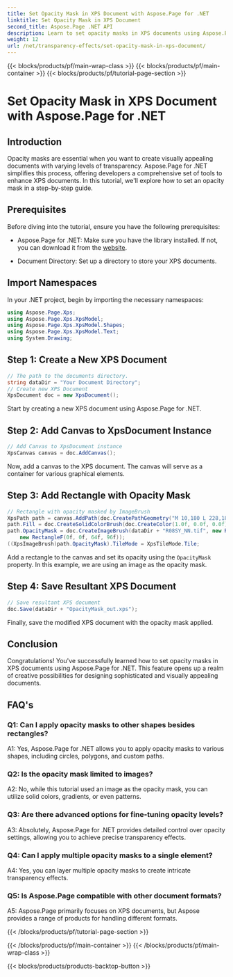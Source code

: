 ```yaml
---
title: Set Opacity Mask in XPS Document with Aspose.Page for .NET
linktitle: Set Opacity Mask in XPS Document
second_title: Aspose.Page .NET API
description: Learn to set opacity masks in XPS documents using Aspose.Page for .NET. Enhance document aesthetics effortlessly.
weight: 12
url: /net/transparency-effects/set-opacity-mask-in-xps-document/
---
```


{{< blocks/products/pf/main-wrap-class >}}
{{< blocks/products/pf/main-container >}}
{{< blocks/products/pf/tutorial-page-section >}}

# Set Opacity Mask in XPS Document with Aspose.Page for .NET

## Introduction

Opacity masks are essential when you want to create visually appealing documents with varying levels of transparency. Aspose.Page for .NET simplifies this process, offering developers a comprehensive set of tools to enhance XPS documents. In this tutorial, we'll explore how to set an opacity mask in a step-by-step guide.

## Prerequisites

Before diving into the tutorial, ensure you have the following prerequisites:

- Aspose.Page for .NET: Make sure you have the library installed. If not, you can download it from the [website](https://releases.aspose.com/page/net/).

- Document Directory: Set up a directory to store your XPS documents.

## Import Namespaces

In your .NET project, begin by importing the necessary namespaces:

```csharp
using Aspose.Page.Xps;
using Aspose.Page.Xps.XpsModel;
using Aspose.Page.Xps.XpsModel.Shapes;
using Aspose.Page.Xps.XpsModel.Text;
using System.Drawing;
```

## Step 1: Create a New XPS Document

```csharp
// The path to the documents directory.
string dataDir = "Your Document Directory";
// Create new XPS Document
XpsDocument doc = new XpsDocument();
```

Start by creating a new XPS document using Aspose.Page for .NET.

## Step 2: Add Canvas to XpsDocument Instance

```csharp
// Add Canvas to XpsDocument instance
XpsCanvas canvas = doc.AddCanvas();
```

Now, add a canvas to the XPS document. The canvas will serve as a container for various graphical elements.

## Step 3: Add Rectangle with Opacity Mask

```csharp
// Rectangle with opacity masked by ImageBrush
XpsPath path = canvas.AddPath(doc.CreatePathGeometry("M 10,180 L 228,180 228,285 10,285"));
path.Fill = doc.CreateSolidColorBrush(doc.CreateColor(1.0f, 0.0f, 0.0f));
path.OpacityMask = doc.CreateImageBrush(dataDir + "R08SY_NN.tif", new RectangleF(0f, 0f, 128f, 192f),
    new RectangleF(0f, 0f, 64f, 96f));
((XpsImageBrush)path.OpacityMask).TileMode = XpsTileMode.Tile;
```

Add a rectangle to the canvas and set its opacity using the `OpacityMask` property. In this example, we are using an image as the opacity mask.

## Step 4: Save Resultant XPS Document

```csharp
// Save resultant XPS document
doc.Save(dataDir + "OpacityMask_out.xps");
```

Finally, save the modified XPS document with the opacity mask applied.

## Conclusion

Congratulations! You've successfully learned how to set opacity masks in XPS documents using Aspose.Page for .NET. This feature opens up a realm of creative possibilities for designing sophisticated and visually appealing documents.

## FAQ's

### Q1: Can I apply opacity masks to other shapes besides rectangles?

A1: Yes, Aspose.Page for .NET allows you to apply opacity masks to various shapes, including circles, polygons, and custom paths.

### Q2: Is the opacity mask limited to images?

A2: No, while this tutorial used an image as the opacity mask, you can utilize solid colors, gradients, or even patterns.

### Q3: Are there advanced options for fine-tuning opacity levels?

A3: Absolutely, Aspose.Page for .NET provides detailed control over opacity settings, allowing you to achieve precise transparency effects.

### Q4: Can I apply multiple opacity masks to a single element?

A4: Yes, you can layer multiple opacity masks to create intricate transparency effects.

### Q5: Is Aspose.Page compatible with other document formats?

A5: Aspose.Page primarily focuses on XPS documents, but Aspose provides a range of products for handling different formats.

{{< /blocks/products/pf/tutorial-page-section >}}

{{< /blocks/products/pf/main-container >}}
{{< /blocks/products/pf/main-wrap-class >}}

{{< blocks/products/products-backtop-button >}}
